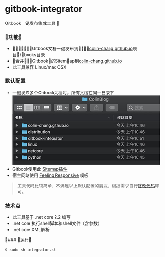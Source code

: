 # gitbook-integrator

Gitbook一键发布集成工具

### 功能

* Gitbook文档一键发布到[colin-chang.github.io](https://github.com/colin-chang/colin-chang.github.io)项目/books目录
* 合并Gitbook的Sitemap到[colin-chang.github.io](https://github.com/colin-chang/colin-chang.github.io)
* 此工具兼容 Linux/mac OSX

### 默认配置
* 一键发布多个Gitbook文档时，所有文档在同一目录下
![目录结构](dir.jpg)
* Gitbook使用此 [Sitemap插件](https://www.npmjs.com/package/gitbook-plugin-sitemap)
* 宿主网站使用 [Feeling Responsive](https://github.com/Phlow/feeling-responsive/) 模板

> 工具代码比较简单，不满足以上默认配置的朋友，根据需求自行[修改代码](https://github.com/colin-chang/gitbook-integrator/Program.cs)即可。

### 技术点
* 此工具基于 .net core 2.2 编写
* .net core 执行shell脚本和shell文件（含参数）
* .net core XML解析

### 运行

```sh
$ sudo sh integrator.sh
```